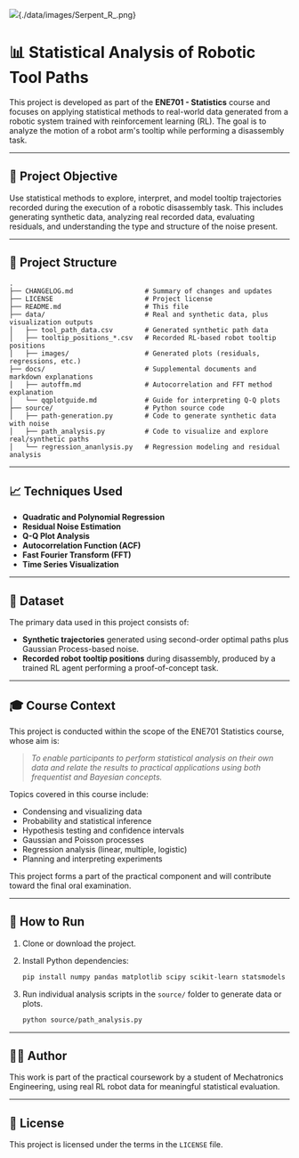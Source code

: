<img src="/home/rhino/ENE701-Project/data/images/Serpent _R_.png"/>{./data/images/Serpent_R_.png}

# 📊 Statistical Analysis of Robotic Tool Paths

This project is developed as part of the **ENE701 - Statistics** course and focuses on applying statistical methods to real-world data generated from a robotic system trained with reinforcement learning (RL). The goal is to analyze the motion of a robot arm's tooltip while performing a disassembly task.

---

## 🎯 Project Objective

Use statistical methods to explore, interpret, and model tooltip trajectories recorded during the execution of a robotic disassembly task. This includes generating synthetic data, analyzing real recorded data, evaluating residuals, and understanding the type and structure of the noise present.

---

## 📂 Project Structure

```
.
├── CHANGELOG.md                  # Summary of changes and updates
├── LICENSE                       # Project license
├── README.md                     # This file
├── data/                         # Real and synthetic data, plus visualization outputs
│   ├── tool_path_data.csv        # Generated synthetic path data
│   ├── tooltip_positions_*.csv   # Recorded RL-based robot tooltip positions
│   ├── images/                   # Generated plots (residuals, regressions, etc.)
├── docs/                         # Supplemental documents and markdown explanations
│   ├── autoffm.md                # Autocorrelation and FFT method explanation
│   └── qqplotguide.md            # Guide for interpreting Q-Q plots
├── source/                       # Python source code
│   ├── path-generation.py        # Code to generate synthetic data with noise
│   ├── path_analysis.py          # Code to visualize and explore real/synthetic paths
│   └── regression_ananlysis.py   # Regression modeling and residual analysis
```

---

## 📈 Techniques Used

* **Quadratic and Polynomial Regression**
* **Residual Noise Estimation**
* **Q-Q Plot Analysis**
* **Autocorrelation Function (ACF)**
* **Fast Fourier Transform (FFT)**
* **Time Series Visualization**

---

## 🧪 Dataset

The primary data used in this project consists of:

* **Synthetic trajectories** generated using second-order optimal paths plus Gaussian Process-based noise.
* **Recorded robot tooltip positions** during disassembly, produced by a trained RL agent performing a proof-of-concept task.

---

## 🎓 Course Context

This project is conducted within the scope of the ENE701 Statistics course, whose aim is:

> *To enable participants to perform statistical analysis on their own data and relate the results to practical applications using both frequentist and Bayesian concepts.*

Topics covered in this course include:

* Condensing and visualizing data
* Probability and statistical inference
* Hypothesis testing and confidence intervals
* Gaussian and Poisson processes
* Regression analysis (linear, multiple, logistic)
* Planning and interpreting experiments

This project forms a part of the practical component and will contribute toward the final oral examination.

---

## 📌 How to Run

1. Clone or download the project.
2. Install Python dependencies:

   ```bash
   pip install numpy pandas matplotlib scipy scikit-learn statsmodels
   ```
3. Run individual analysis scripts in the `source/` folder to generate data or plots.

   ```bash
   python source/path_analysis.py
   ```

---

## 👨‍💻 Author

This work is part of the practical coursework by a student of Mechatronics Engineering, using real RL robot data for meaningful statistical evaluation.

---

## 📜 License

This project is licensed under the terms in the `LICENSE` file.


